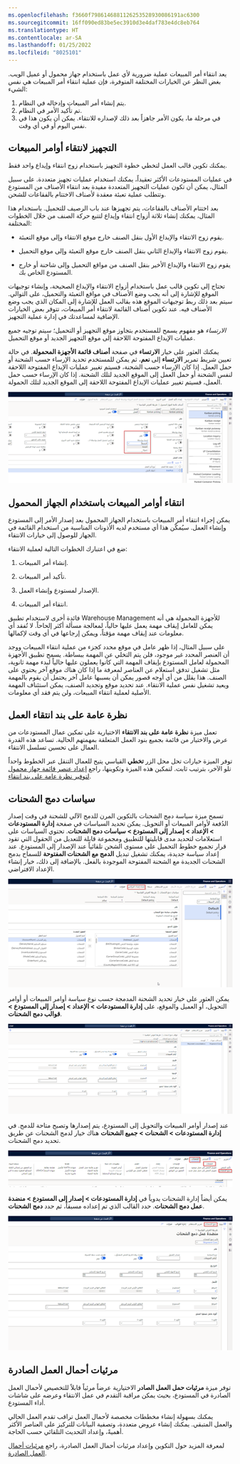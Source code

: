 ```yaml
---
ms.openlocfilehash: f3660f7986146881126253528930086191ac6300
ms.sourcegitcommit: 16ff090ed83be5ec3910d3e4daf783e4dc8eb764
ms.translationtype: HT
ms.contentlocale: ar-SA
ms.lasthandoff: 01/25/2022
ms.locfileid: "8025101"
---
```

يعد انتقاء أمر المبيعات عملية ضرورية لأي عمل باستخدام جهاز محمول أو عميل الويب. بغض النظر عن الخيارات المختلفة المتوفرة، فإن عملية انتقاء أمر المبيعات هي نفس الشيء:

1. يتم إنشاء أمر المبيعات وإدخاله في النظام.
1. تم تأكيد الأمر في النظام.
1. في مرحلة ما، يكون الأمر جاهزاً بعد ذلك لإصداره للانتقاء. يمكن أن يكون هذا في نفس اليوم أو في أي وقت.


## <a name="staging-with-sales-order-picking"></a>التجهيز لانتقاء أوامر المبيعات

يمكنك تكوين قالب العمل لتخطي خطوة التجهيز باستخدام زوج انتقاء وإيداع واحد فقط.

في عمليات المستودعات الأكثر تعقيداً، يمكنك استخدام عمليات تجهيز متعددة. على سبيل المثال، يمكن أن تكون عمليات التجهيز المتعددة مفيدة بعد انتقاء الأصناف من المستودع وتتطلب عملية تعبئة معقدة لأصناف الاختتام بالفقاعات للشحن.

بعد اختتام الأصناف بالفقاعات، يتم تجهيزها عند باب الرصيف للتحميل. باستخدام هذا المثال، يمكنك إنشاء ثلاثة أزواج انتقاء وإيداع لتتبع حركة الصنف من خلال الخطوات المختلفة:

-   يقوم زوج الانتقاء والإيداع الأول بنقل الصنف خارج موقع الانتقاء وإلى موقع التعبئة.

-   يقوم زوج الانتقاء والإيداع الثاني بنقل الصنف خارج موقع التعبئة وإلى موقع التحميل.

-   يقوم زوج الانتقاء والإيداع الأخير بنقل الصنف من مواقع التحميل وإلى شاحنة أو خارج المستودع الخاص بك.

تحتاج إلى تكوين قالب عمل باستخدام أزواج الانتقاء والإيداع الصحيحة، وإنشاء توجيهات الموقع للإشارة إلى أنه يجب وضع الأصناف في مواقع التعبئة والتحميل، على التوالي. سيتم بعد ذلك ربط توجيهات الموقع هذه بقالب العمل للإشارة إلى المكان الذي يجب وضع الأصناف فيه. عند تكوين أصناف القائمة لانتقاء أمر المبيعات، تتوفر بعض الخيارات الإضافية لمساعدتك في إدارة عملية التجهيز.

*الارتساء* هو مفهوم يسمح للمستخدم بتجاوز موقع التجهيز أو التحميل؛ سيتم توجيه جميع عمليات الإيداع المفتوحة اللاحقة إلى موقع التجهيز الجديد أو موقع التحميل. 

يمكنك العثور على خيار **الارتساء** في صفحة **أصناف قائمة الأجهزة المحمولة‬**. في حالة تعيين شريط تمرير **الارتساء** إلى **نعم**، ثم يمكن للمستخدم تحديد الإرساء حسب الشحنة أو حمل العمل.
إذا كان الإرساء حسب الشحنة، فسيتم تغيير عمليات الإيداع المفتوحة اللاحقة لنفس الشحنة أو حمل العمل إلى الموقع الجديد لتلك الشحنة.
إذا كان الإرساء حسب حمل العمل، فسيتم تغيير عمليات الإيداع المفتوحة اللاحقة إلى الموقع الجديد لتلك الحمولة.

[![لقطة شاشة لإعدادات إرساء Finance and Operations.](../media/anchoring-1.png)](../media/anchoring-1.png#lightbox)

## <a name="pick-sales-orders-with-the-mobile-device"></a>انتقاء أوامر المبيعات باستخدام الجهاز المحمول

يمكن إجراء انتقاء أمر المبيعات باستخدام الجهاز المحمول بعد إصدار الأمر إلى المستودع وإنشاء العمل. سيُمكّن هذا أي مستخدم لديه الأذونات المناسبة من استخدام القائمة في الجهاز للوصول إلى خيارات الانتقاء.

ضع في اعتبارك الخطوات التالية لعملية الانتقاء:

1.  إنشاء أمر المبيعات.

2.  تأكيد أمر المبيعات.

3.  الإصدار لمستودع وإنشاء العمل.

4.  انتقاء أمر المبيعات.

فائدة أخرى لاستخدام تطبيق Warehouse Management للأجهزة المحمولة هي أنه يمكن للعامل إيقاف مهمة يعمل عليها حالياً، لمعالجة مسألة أكثر إلحاحاً. لا تُفقد أي معلومات عند إيقاف مهمة مؤقتاً، ويمكن إرجاعها في أي وقت لإكمالها.

على سبيل المثال، إذا ظهر عامل في موقع محدد كجزء من عملية انتقاء المبيعات ووجد أن العنصر المحدد غير موجود، فلن يتم التخلي عن المهمة ببساطة. يسمح تطبيق الأجهزة المحمولة لعامل المستودع بإيقاف المهمة التي كانوا يعملون عليها حالياً لبدء مهمة ثانوية، مثل تشغيل تدفق استعلام عن العناصر لمعرفة ما إذا كان هناك موقع آخر يحتوي على الصنف. هذا يقلل من أي أوجه قصور يمكن أن يسببها عامل آخر يحتمل أن يقوم بالمهمة ويعيد تشغيل نفس عملية الانتقاء. عند تحديد موقع وتجديد الصنف، يمكن استئناف المهمة الأصلية لعملية انتقاء المبيعات، ولن يتم فقد أي معلومات. 

## <a name="work-pick-line-overview"></a>نظرة عامة على بند انتقاء العمل
تعمل ميزة **نظرة عامة على بند الانتقاء** الاختيارية على تمكين عمال المستودعات من عرض والاختيار من قائمة بجميع بنود العمل المتعلقة بمهمتهم الحالية. تساعد هذه القدرة العمال على تحسين تسلسل الانتقاء. 

توفر الميزة خيارات تحل محل الزر **تخطي** القياسي يتيح للعمال التنقل عبر الخطوط واحداً تلو الآخر، بترتيب ثابت. لتمكين هذه الميزة وتكوينها، راجع [إعداد عنصر قائمة جهاز محمول لتوفير نظرة عامة على بند انتقاء](/dynamics365/supply-chain/warehousing/pick-line-overview/?azure-portal=true).


## <a name="shipment-consolidation-policies"></a>سياسات دمج الشحنات

تسمح ميزة سياسة دمج الشحنات بالتكوين المرن للدمج الآلي للشحنة في وقت إصدار الدُفعة لأوامر المبيعات أو التحويل. يمكن تحديد السياسات في صفحة **إدارة المستودعات > الإعداد > إصدار إلى المستودع > سياسات دمج الشحنات**. تحتوي السياسات على استعلامات لتحديد مدى قابليتها للتطبيق ومجموعة قابلة للتعديل من الحقول التي تقود قرار تجميع خطوط التحميل على مستوى الشحن تلقائياً عند الإصدار إلى المستودع. عند إعداد سياسة جديدة، يمكنك تشغيل تبديل **الدمج مع الشحنات المفتوحة** للسماح بدمج الشحنات الجديدة مع الشحنة المفتوحة الموجودة بالفعل. بالإضافة إلى ذلك، خيار إنشاء الإعداد الافتراضي.

![لقطة شاشة لسياسات توحيد شحنة Finance and Operations.](../media/shipment-consolidation-policies-ssm.png)

يمكن العثور على خيار تحديد الشحنة المدمجة حسب نوع سياسة أوامر المبيعات أو أوامر التحويل، أو العميل والموقع، على **إدارة المستودعات > الإعداد > إصدار إلى المستودع > قوالب دمج الشحنات**.


![لقطة شاشة لقالب توحيد شحنة Finance and Operations.](../media/shipment-consolidation-template-ss.png)

عند إصدار أوامر المبيعات والتحويل إلى المستودع، يتم إصدارها وتصبح متاحة للدمج. في **إدارة المستودعات > الشحنات > جميع الشحنات** هناك خيار لدمج الشحنات عن طريق تحديد دمج الشحنات.

![لقطة شاشة لصفحة كل شحنات Finance and Operations مع تمييز "توحيد الشحنات".](../media/shipment-consolidation-ss.png)

يمكن أيضاً إدارة الشحنات يدوياً في **إدارة المستودعات > إصدار إلى المستودع > منضدة عمل دمج الشحنات‬**. حدد القالب الذي تم إعداده مسبقاً، ثم حدد **دمج الشحنات**.

![لقطة شاشة لقالب توحيد منضدة عمل Finance and Operations.](../media/shipment-consolidation-workbench-ssm.png)

## <a name="outbound-workload-visualization"></a>مرئيات أحمال العمل الصادرة

توفر ميزة **مرئيات حمل العمل الصادر‬** الاختيارية عرضاً مرئياً قابلاً للتخصيص لأحمال العمل الصادرة في المستودع، بحيث يمكن مراقبة التقدم في عمل الانتقاء وعرضه على شاشات أداء المستودع.

يمكنك بسهولة إنشاء مخططات مخصصة لأحمال العمل تراقب تقدم العمل الحالي والعمل المتبقي. يمكنك إنشاء عروض متعددة، وتصفية البيانات للتركيز على العناصر الأكثر أهميةً، وإعداد التحديث التلقائي حسب الحاجة. 

لمعرفة المزيد حول التكوين وإعداد مرئيات أحمال العمل الصادرة، راجع [مرئيات أحمال العمل الصادرة](/dynamics365/supply-chain/warehousing/outbound-workload-visualization/?azure-portal=true).

